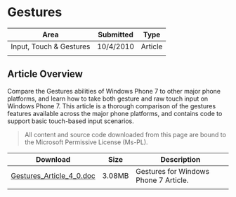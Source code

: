 # Gestures

|Area|Submitted|Type|
|-|-|-|
Input, Touch & Gestures|10/4/2010|Article
||||

## Article Overview

Compare the Gestures abilities of Windows Phone 7 to other major phone platforms, and learn how to take both gesture and raw touch input on Windows Phone 7. This article is a thorough comparison of the gestures features available across the major phone platforms, and contains code to support basic touch-based input scenarios.

> All content and source code downloaded from this page are bound to the Microsoft Permissive License (Ms-PL).

Download | Size | Description
---|---|---|
[Gestures_Article_4_0.doc](https://github.com/SimonDarksideJ/XNAGameStudio/raw/archive/Documents/Gestures_Article_4_0.doc?raw=true) | 3.08MB | Gestures for Windows Phone 7 Article.
||||
